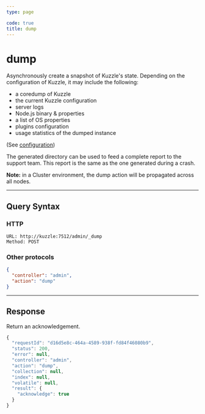 ```yaml
---
type: page

code: true
title: dump
---
```


# dump

<SinceBadge version="1.4.0" />

Asynchronously create a snapshot of Kuzzle's state.
Depending on the configuration of Kuzzle, it may include the following:

- a coredump of Kuzzle
- the current Kuzzle configuration
- server logs
- Node.js binary & properties
- a list of OS properties
- plugins configuration
- usage statistics of the dumped instance

(See [configuration](/core/1/guides/essentials/configuration/))

The generated directory can be used to feed a complete report to the support team.
This report is the same as the one generated during a crash.

**Note:** in a Cluster environment, the dump action will be propagated across all nodes.

---

## Query Syntax

### HTTP

```http
URL: http://kuzzle:7512/admin/_dump
Method: POST
```

### Other protocols

```json
{
  "controller": "admin",
  "action": "dump"
}
```

---

## Response

Return an acknowledgement.

```js
{
  "requestId": "d16d5e8c-464a-4589-938f-fd84f46080b9",
  "status": 200,
  "error": null,
  "controller": "admin",
  "action": "dump",
  "collection": null,
  "index": null,
  "volatile": null,
  "result": {
    "acknowledge": true
  }
}
```
